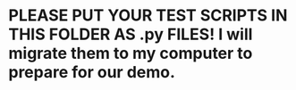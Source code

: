 # PLEASE PUT YOUR TEST SCRIPTS IN THIS FOLDER AS .py FILES! I will migrate them to my computer to prepare for our demo.
